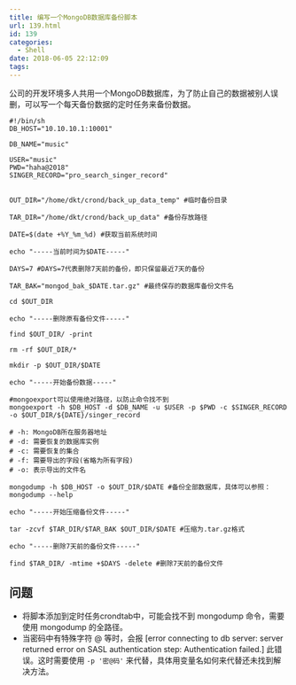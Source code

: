 ```yaml
---
title: 编写一个MongoDB数据库备份脚本
url: 139.html
id: 139
categories:
  - Shell
date: 2018-06-05 22:12:09
tags:
---
```


公司的开发环境多人共用一个MongoDB数据库，为了防止自己的数据被别人误删，可以写一个每天备份数据的定时任务来备份数据。

    #!/bin/sh
    DB_HOST="10.10.10.1:10001"
    
    DB_NAME="music"
    
    USER="music"
    PWD="haha@2018"
    SINGER_RECORD="pro_search_singer_record"
    
    
    OUT_DIR="/home/dkt/crond/back_up_data_temp" #临时备份目录
    
    TAR_DIR="/home/dkt/crond/back_up_data" #备份存放路径
    
    DATE=$(date +%Y_%m_%d) #获取当前系统时间
    
    echo "-----当前时间为$DATE-----"
    
    DAYS=7 #DAYS=7代表删除7天前的备份，即只保留最近7天的备份
    
    TAR_BAK="mongod_bak_$DATE.tar.gz" #最终保存的数据库备份文件名
    
    cd $OUT_DIR
    
    echo "-----删除原有备份文件-----"
    
    find $OUT_DIR/ -print
    
    rm -rf $OUT_DIR/*
    
    mkdir -p $OUT_DIR/$DATE
    
    echo "-----开始备份数据-----"
    
    #mongoexport可以使用绝对路径，以防止命令找不到
    mongoexport -h $DB_HOST -d $DB_NAME -u $USER -p $PWD -c $SINGER_RECORD -o $OUT_DIR/${DATE}/singer_record
    
    # -h: MongoDB所在服务器地址
    # -d: 需要恢复的数据库实例
    # -c: 需要恢复的集合
    # -f: 需要导出的字段(省略为所有字段)
    # -o: 表示导出的文件名
    
    mongodump -h $DB_HOST -o $OUT_DIR/$DATE #备份全部数据库，具体可以参照：  mongodump --help
    
    echo "-----开始压缩备份文件-----"
    
    tar -zcvf $TAR_DIR/$TAR_BAK $OUT_DIR/$DATE #压缩为.tar.gz格式
    
    echo "-----删除7天前的备份文件-----"
    
    find $TAR_DIR/ -mtime +$DAYS -delete #删除7天前的备份文件
    

问题
--

*   将脚本添加到定时任务crondtab中，可能会找不到 mongodump 命令，需要使用 mongodump 的全路径。
*   当密码中有特殊字符 @ 等时，会报 \[error connecting to db server: server returned error on SASL authentication step: Authentication failed.\] 此错误。这时需要使用 `-p '密@码'` 来代替，具体用变量名如何来代替还未找到解决方法。